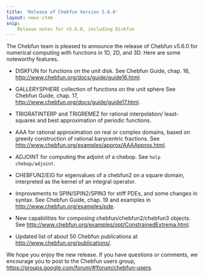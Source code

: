 ```yaml
---
title: 'Release of Chebfun Version 5.6.0'
layout: news-item
snip:
    Release notes for v5.6.0, including Diskfun
---
```


The Chebfun team is pleased to announce the release of Chebfun
v5.6.0 for numerical computing with functions in 1D, 2D, and 3D.
Here are some noteworthy features.

* DISKFUN for functions on the unit disk.
See Chebfun Guide, chap. 16,
<http://www.chebfun.org/docs/guide/guide16.html>.

* GALLERYSPHERE collection of functions on the unit sphere
See Chebfun Guide, chap. 17,
<http://www.chebfun.org/docs/guide/guide17.html>.

* TRIGRATINTERP and TRIGREMEZ for rational interpolation/
least-squares and best approximation of periodic functions.

* AAA for rational approximation on real or complex domains,
based on greedy construction of rational barycentric fractions.
See <http://www.chebfun.org/examples/approx/AAAApprox.html>.

* ADJOINT for computing the adjoint of a chebop.  See
`help chebop/adjoint`.

* CHEBFUN2/EIG for eigenvalues of a chebfun2 on a square
domain, interpreted as the kernel of an integral operator.

* Improvements to SPIN/SPIN2/SPIN3 for stiff PDEs, and some
changes in syntax.  See Chebfun Guide, chap. 19 and
examples in <http://www.chebfun.org/examples/pde>.

* New capabilities for composing chebfun/chebfun2/chebfun3 objects.
See <http://www.chebfun.org/examples/opt/ConstrainedExtrema.html>.

* Updated list of about 50 Chebfun publications at
<http://www.chebfun.org/publications/>.

We hope you enjoy the new release.  If you have questions
or comments, we encourage you to post to the Chebfun users group,
<https://groups.google.com/forum/#!forum/chebfun-users>.
